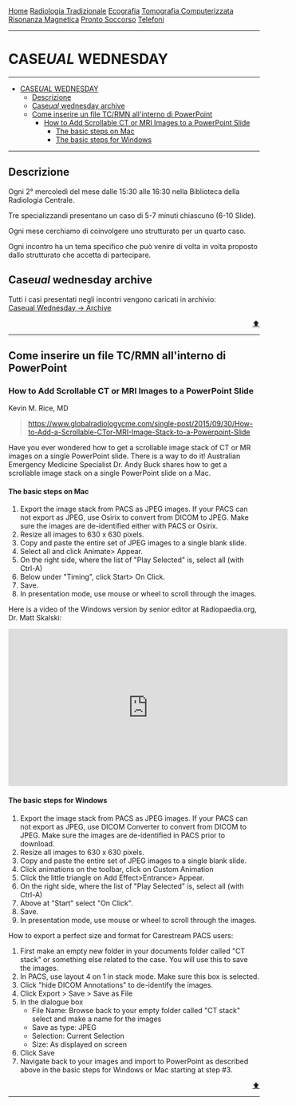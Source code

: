 <div class="topnav">
  <a href="index.html">Home</a>
  <a href="radiologia_tradizionale.html">Radiologia Tradizionale</a>
  <a href="ecografia.html">Ecografia</a>
  <a href="tomografia_computerizzata.html">Tomografia Computerizzata</a>
  <a href="risonanza_magnetica.html">Risonanza Magnetica</a>
  <a href="pronto_soccorso.html">Pronto Soccorso</a>
  <a href="contatti.html">Telefoni</a>
</div>

- - -

# CASE*UAL* WEDNESDAY

- - -

- [CASE*UAL* WEDNESDAY](#caseual-wednesday)
  - [Descrizione](#descrizione)
  - [Case*ual* wednesday archive](#caseual-wednesday-archive)
  - [Come inserire un file TC/RMN all'interno di PowerPoint](#come-inserire-un-file-tcrmn-allinterno-di-powerpoint)
    - [How to Add Scrollable CT or MRI Images to a PowerPoint Slide](#how-to-add-scrollable-ct-or-mri-images-to-a-powerpoint-slide)
      - [The basic steps on Mac](#the-basic-steps-on-mac)
      - [The basic steps for Windows](#the-basic-steps-for-windows)

- - -

## Descrizione
Ogni 2° mercoledì del mese dalle 15:30 alle 16:30 nella Biblioteca della Radiologia Centrale.

Tre specializzandi presentano un caso di 5-7 minuti chiascuno (6-10 Slide).

Ogni mese cerchiamo di coinvolgere uno strutturato per un quarto caso.

Ogni incontro ha un tema specifico che può venire di volta in volta proposto dallo strutturato che accetta di partecipare.

## Case*ual* wednesday archive

Tutti i casi presentati negli incontri vengono caricati in archivio: <br>
[Caseual Wednesday &rarr; Archive](case_archive.md)

<div style="text-align: right">
<a href="#caseual-wednesday">⬆️</a>
</div>

---

## Come inserire un file TC/RMN all'interno di PowerPoint

### How to Add Scrollable CT or MRI Images to a PowerPoint Slide
Kevin M. Rice, MD

> https://www.globalradiologycme.com/single-post/2015/09/30/How-to-Add-a-Scrollable-CTor-MRI-Image-Stack-to-a-Powerpoint-Slide

Have you ever wondered how to get a scrollable image stack of CT or MR images on a single PowerPoint slide. 
There is a way to do it! Australian Emergency Medicine Specialist Dr. Andy Buck shares how to get a scrollable image stack on a single PowerPoint slide on a Mac.

#### The basic steps on Mac
1. Export the image stack from PACS as JPEG images. If your PACS can not export as JPEG, use Osirix to convert from DICOM to JPEG. Make sure the images are de-identified either with PACS or Osirix.
2. Resize all images to 630 x 630 pixels.
3. Copy and paste the entire set of JPEG images to a single blank slide.
4. Select all and click Animate> Appear.
5. On the right side, where the list of "Play Selected" is, select all (with Ctrl-A)
6. Below under "Timing", click Start> On Click.
7. Save.
8. In presentation mode, use mouse or wheel to scroll through the images.

Here is a video of the Windows version by senior editor at Radiopaedia.org, Dr. Matt Skalski:
<iframe width="560" height="315" src="https://www.youtube.com/embed/P1Wl9qlqNj0" title="YouTube video player" frameborder="0" allow="accelerometer; autoplay; clipboard-write; encrypted-media; gyroscope; picture-in-picture" allowfullscreen></iframe>

#### The basic steps for Windows
1. Export the image stack from PACS as JPEG images. If your PACS can not export as JPEG, use DICOM Converter to convert from DICOM to JPEG. Make sure the images are de-identified in PACS prior to download.
2. Resize all images to 630 x 630 pixels.
3. Copy and paste the entire set of JPEG images to a single blank slide.
4. Click animations on the toolbar, click on Custom Animation
5. Click the little triangle on Add Effect>Entrance> Appear.
6. On the right side, where the list of "Play Selected" is, select all (with Ctrl-A)
7. Above at "Start" select "On Click".
8. Save.
9. In presentation mode, use mouse or wheel to scroll through the images.

How to export a perfect size and format for Carestream PACS users:
1. First make an empty new folder in your documents folder called "CT stack" or something else related to the case. You will use this to save the images.
2. In PACS, use layout 4 on 1 in stack mode. Make sure this box is selected.
3. Click "hide DICOM Annotations" to de-identify the images.
4. Click Export > Save > Save as File
5. In the dialogue box
   - File Name: Browse back to your empty folder called "CT stack" select and make a name for the images
   - Save as type: JPEG
   - Selection: Current Selection
   - Size: As displayed on screen
5. Click Save
6. Navigate back to your images and import to PowerPoint as described above in the basic steps for Windows or Mac starting at step #3.

<div style="text-align: right">
<a href="#caseual-wednesday">⬆️</a>
</div>

---
